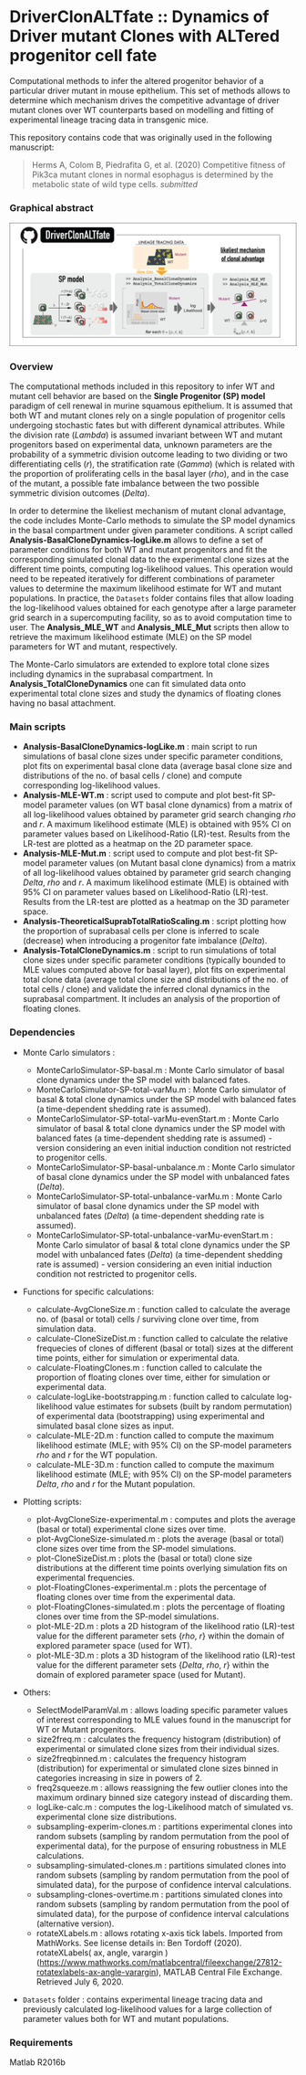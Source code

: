 # DriverClonALTfate :: Dynamics of Driver mutant Clones with ALTered progenitor cell fate
Computational methods to infer the altered progenitor behavior of a particular driver mutant in mouse epithelium. This set of methods allows to determine which mechanism drives the competitive advantage of driver mutant clones over WT counterparts based on modelling and fitting of experimental lineage tracing data in transgenic mice.

This repository contains code that was originally used in the following manuscript:
  > Herms A, Colom B, Piedrafita G, et al. (2020) Competitive fitness of Pik3ca mutant clones in normal esophagus is determined by the metabolic state of wild type cells. _submitted_

### Graphical abstract
![GraphicalAbstract](https://github.com/gp10/DriverClonALTfate/blob/master/Graphical_abstract_DriverClonALTfate.png)

### Overview
The computational methods included in this repository to infer WT and mutant cell behavior are based on the **Single Progenitor (SP) model** paradigm of cell renewal in murine squamous epithelium. It is assumed that both WT and mutant clones rely on a single population of progenitor cells undergoing stochastic fates but with different dynamical attributes. While the division rate (_Lambda_) is assumed invariant between WT and mutant progenitors based on experimental data, unknown parameters are the probability of a symmetric division outcome leading to two dividing or two differentiating cells (_r_), the stratification rate (_Gamma_) (which is related with the proportion of proliferating cells in the basal layer (_rho_), and in the case of the mutant, a possible fate imbalance between the two possible symmetric division outcomes (_Delta_).

In order to determine the likeliest mechanism of mutant clonal advantage, the code includes Monte-Carlo methods to simulate the SP model dynamics in the basal compartment under given parameter conditions. A script called **Analysis-BasalCloneDynamics-logLike.m** allows to define a set of parameter conditions for both WT and mutant progenitors and fit the corresponding simulated clonal data to the experimental clone sizes at the different time points, computing log-likelihood values. This operation would need to be repeated iteratively for different combinations of parameter values to determine the maximum likelihood estimate for WT and mutant populations. In practice, the `Datasets` folder contains files that allow loading the log-likelihood values obtained for each genotype after a large parameter grid search in a supercomputing facility, so as to avoid computation time to user. The **Analysis_MLE_WT** and **Analysis_MLE_Mut** scripts then allow to retrieve the maximum likelihood estimate (MLE) on the SP model parameters for WT and mutant, respectively.

The Monte-Carlo simulators are extended to explore total clone sizes including dynamics in the suprabasal compartment. In **Analysis_TotalCloneDynamics** one can fit simulated data onto experimental total clone sizes and study the dynamics of floating clones having no basal attachment.

### Main scripts
- **Analysis-BasalCloneDynamics-logLike.m** : main script to run simulations of basal clone sizes under specific parameter conditions, plot fits on experimental basal clone data (average basal clone size and distributions of the no. of basal cells / clone) and compute corresponding log-likelihood values.
- **Analysis-MLE-WT.m** : script used to compute and plot best-fit SP-model parameter values (on WT basal clone dynamics) from a matrix of all log-likelihood values obtained by parameter grid search changing _rho_ and _r_. A maximum likelihood estimate (MLE) is obtained with 95% CI on parameter values based on Likelihood-Ratio (LR)-test. Results from the LR-test are plotted as a heatmap on the 2D parameter space.
- **Analysis-MLE-Mut.m** : script used to compute and plot best-fit SP-model parameter values (on Mutant basal clone dynamics) from a matrix of all log-likelihood values obtained by parameter grid search changing _Delta_, _rho_ and _r_. A maximum likelihood estimate (MLE) is obtained with 95% CI on parameter values based on Likelihood-Ratio (LR)-test. Results from the LR-test are plotted as a heatmap on the 3D parameter space.
- **Analysis-TheoreticalSuprabTotalRatioScaling.m** : script plotting how the proportion of suprabasal cells per clone is inferred to scale (decrease) when introducing a progenitor fate imbalance (_Delta_).
- **Analysis-TotalCloneDynamics.m** : script to run simulations of total clone sizes under specific parameter conditions (typically bounded to MLE values computed above for basal layer), plot fits on experimental total clone data (average total clone size and distributions of the no. of total cells / clone) and validate the inferred clonal dynamics in the suprabasal compartment. It includes an analysis of the proportion of floating clones.

### Dependencies
- Monte Carlo simulators :
  - MonteCarloSimulator-SP-basal.m : Monte Carlo simulator of basal clone dynamics under the SP model with balanced fates.
  - MonteCarloSimulator-SP-total-varMu.m : Monte Carlo simulator of basal & total clone dynamics under the SP model with balanced fates (a time-dependent shedding rate is assumed).
  - MonteCarloSimulator-SP-total-varMu-evenStart.m : Monte Carlo simulator of basal & total clone dynamics under the SP model with balanced fates (a time-dependent shedding rate is assumed) - version considering an even initial induction condition not restricted to progenitor cells.
  - MonteCarloSimulator-SP-basal-unbalance.m : Monte Carlo simulator of basal clone dynamics under the SP model with unbalanced fates (_Delta_).
  - MonteCarloSimulator-SP-total-unbalance-varMu.m : Monte Carlo simulator of basal clone dynamics under the SP model with unbalanced fates (_Delta_) (a time-dependent shedding rate is assumed).
  - MonteCarloSimulator-SP-total-unbalance-varMu-evenStart.m : Monte Carlo simulator of basal & total clone dynamics under the SP model with unbalanced fates (_Delta_) (a time-dependent shedding rate is assumed) - version considering an even initial induction condition not restricted to progenitor cells.

- Functions for specific calculations:
  - calculate-AvgCloneSize.m : function called to calculate the average no. of (basal or total) cells / surviving clone over time, from simulation data.
  - calculate-CloneSizeDist.m : function called to calculate the relative frequecies of clones of different (basal or total) sizes at the different time points, either for simulation or experimental data.
  - calculate-FloatingClones.m : function called to calculate the proportion of floating clones over time, either for simulation or experimental data.
  - calculate-logLike-bootstrapping.m : function called to calculate log-likelihood value estimates for subsets (built by random permutation) of experimental data (bootstrapping) using experimental and simulated basal clone sizes as input.
  - calculate-MLE-2D.m : function called to compute the maximum likelihood estimate (MLE; with 95% CI) on the SP-model parameters _rho_ and _r_ for the WT population.
  - calculate-MLE-3D.m : function called to compute the maximum likelihood estimate (MLE; with 95% CI) on the SP-model parameters _Delta_, _rho_ and _r_ for the Mutant population.

- Plotting scripts:
  - plot-AvgCloneSize-experimental.m : computes and plots the average (basal or total) experimental clone sizes over time.
  - plot-AvgCloneSize-simulated.m : plots the average (basal or total) clone sizes over time from the SP-model simulations.
  - plot-CloneSizeDist.m : plots the (basal or total) clone size distributions at the different time points overlying simulation fits on experimental frequencies.
  - plot-FloatingClones-experimental.m : plots the percentage of floating clones over time from the experimental data.
  - plot-FloatingClones-simulated.m : plots the percentage of floating clones over time from the SP-model simulations.
  - plot-MLE-2D.m : plots a 2D histogram of the likelihood ratio (LR)-test value for the different parameter sets {_rho_, _r_} within the domain of explored parameter space (used for WT).
  - plot-MLE-3D.m : plots a 3D histogram of the likelihood ratio (LR)-test value for the different parameter sets {_Delta_, _rho_, _r_} within the domain of explored parameter space (used for Mutant).

- Others:
  - SelectModelParamVal.m : allows loading specific parameter values of interest corresponding to MLE values found in the manuscript for WT or Mutant progenitors.
  - size2freq.m : calculates the frequency histogram (distribution) of experimental or simulated clone sizes from their individual sizes.
  - size2freqbinned.m : calculates the frequency histogram (distribution) for experimental or simulated clone sizes binned in categories increasing in size in powers of 2.
  - freq2squeeze.m : allows reassigning the few outlier clones into the maximum ordinary binned size category instead of discarding them.
  - logLike-calc.m : computes the log-Likelihood match of simulated vs. experimental clone size distributions.
  - subsampling-experim-clones.m : partitions experimental clones into random subsets (sampling by random permutation from the pool of experimental data), for the purpose of ensuring robustness in MLE calculations.
  - subsampling-simulated-clones.m : partitions simulated clones into random subsets (sampling by random permutation from the pool of simulated data), for the purpose of confidence interval calculations.
  - subsampling-clones-overtime.m : partitions simulated clones into random subsets (sampling by random permutation from the pool of simulated data), for the purpose of confidence interval calculations (alternative version).
  - rotateXLabels.m : allows rotating x-axis tick labels. Imported from MathWorks. See license details in: Ben Tordoff (2020). rotateXLabels( ax, angle, varargin ) (https://www.mathworks.com/matlabcentral/fileexchange/27812-rotatexlabels-ax-angle-varargin), MATLAB Central File Exchange. Retrieved July 6, 2020.

- `Datasets` folder : contains experimental lineage tracing data and previously calculated log-likelihood values for a large collection of parameter values both for WT and mutant populations.

### Requirements
Matlab R2016b

